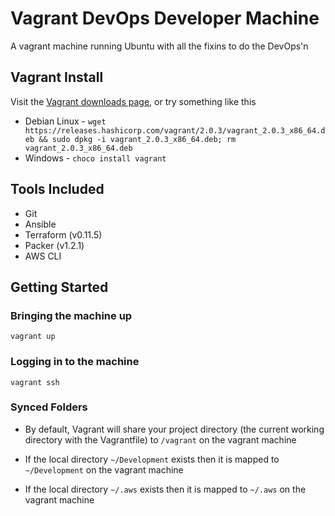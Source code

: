 # Vagrant DevOps Developer Machine

A vagrant machine running Ubuntu with all the fixins to do the DevOps'n

## Vagrant Install

Visit the [Vagrant downloads page](https://www.vagrantup.com/downloads.html), or try something like this
* Debian Linux - `wget https://releases.hashicorp.com/vagrant/2.0.3/vagrant_2.0.3_x86_64.deb && sudo dpkg -i vagrant_2.0.3_x86_64.deb; rm vagrant_2.0.3_x86_64.deb`
* Windows - `choco install vagrant`

## Tools Included
* Git
* Ansible
* Terraform (v0.11.5)
* Packer (v1.2.1)
* AWS CLI

## Getting Started

### Bringing the machine up
`vagrant up`

### Logging in to the machine
`vagrant ssh`

### Synced Folders
* By default, Vagrant will share your project directory (the current working directory with the Vagrantfile) to `/vagrant` on the vagrant machine

* If the local directory `~/Development` exists then it is mapped to `~/Development` on the vagrant machine

* If the local directory `~/.aws` exists then it is mapped to `~/.aws` on the vagrant machine
